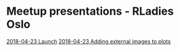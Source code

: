 # Meetup presentations - RLadies Oslo

[2018-04-23 Launch](https://github.com/rladies/meetup-presentations_oslo/tree/master/launch-oslo)
[2018-04-23 Adding external images to plots](https://github.com/rladies/meetup-presentations_oslo/blob/master/2018-04-23-external-images-to-plots/Adding%20external%20images%20to%20plots.pdf)
